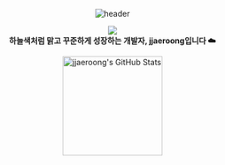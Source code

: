 <!-- 헤더 배너 -->
<p align="center">
  <img src="https://capsule-render.vercel.app/api?type=soft&color=6FC7E1&height=250&section=header&text=jjaeroong_CODE&fontSize=90" alt="header" />
</p>

<!-- 소개 문구 -->
<p align="center">
  <img src="https://img.shields.io/badge/Sky%20Blue-%236FC7E1?style=flat-square&logoColor=white" />
  <br />
  <b>하늘색처럼 맑고 꾸준하게 성장하는 개발자, jjaeroong입니다 ☁️</b>
</p>

<!-- GitHub Stats -->
<p align="center">
  <a href="https://github.com/jjaeroong">
    <img height="180" src="https://github-readme-stats.vercel.app/api?username=jjaeroong&show_icons=true&include_all_commits=true&theme=dracula&hide_border=true&count_private=true" alt="jjaeroong's GitHub Stats" />
  </a>
</p>



